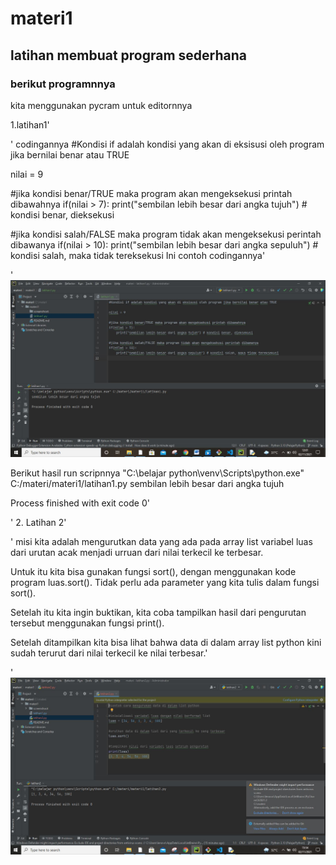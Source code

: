 # materi1
## latihan membuat program sederhana 
### berikut programnnya
kita menggunakan pycram untuk editornnya

1.latihan1'<p>'
codingannya
#Kondisi if adalah kondisi yang akan di eksisusi oleh program jika bernilai benar atau TRUE

nilai = 9

#jika kondisi benar/TRUE maka program akan mengeksekusi printah dibawahnya
if(nilai > 7):
    print("sembilan lebih besar dari angka tujuh") # kondisi benar, dieksekusi

#jika kondisi salah/FALSE maka program tidak akan mengeksekusi perintah dibawanya
if(nilai > 10):
    print("sembilan lebih besar dari angka sepuluh") # kondisi salah, maka tidak tereksekusi
 Ini contoh codingannya'<p>'
 ![Gambar 1](screenshoot/s1.JPG)

 Berikut hasil run scripnnya
 "C:\belajar python\venv\Scripts\python.exe" C:/materi/materi1/latihan1.py
sembilan lebih besar dari angka tujuh

Process finished with exit code 0'<p>'
2. Latihan 2'<p>'
misi kita adalah mengurutkan data yang ada pada array list variabel luas dari urutan acak menjadi urruan dari nilai terkecil ke terbesar.

Untuk itu kita bisa gunakan fungsi sort(), dengan menggunakan kode program luas.sort(). Tidak perlu ada parameter yang kita tulis dalam fungsi sort(). 

Setelah itu kita ingin buktikan, kita coba tampilkan hasil dari pengurutan tersebut menggunakan fungsi print().

Setelah ditampilkan kita bisa lihat bahwa data di dalam array list python kini sudah terurut dari nilai terkecil ke nilai terbesar.'<p>'
![Gambar 2](screenshoot/s2.JPG)